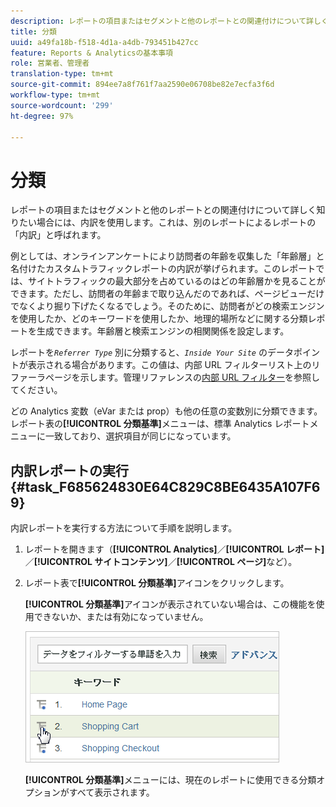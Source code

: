 ```yaml
---
description: レポートの項目またはセグメントと他のレポートとの関連付けについて詳しく知りたい場合には、内訳を使用します。これは、別のレポートによるレポートの「内訳」と呼ばれます。
title: 分類
uuid: a49fa18b-f518-4d1a-a4db-793451b427cc
feature: Reports & Analyticsの基本事項
role: 営業者、管理者
translation-type: tm+mt
source-git-commit: 894ee7a8f761f7aa2590e06708be82e7ecfa3f6d
workflow-type: tm+mt
source-wordcount: '299'
ht-degree: 97%

---
```



# 分類

レポートの項目またはセグメントと他のレポートとの関連付けについて詳しく知りたい場合には、内訳を使用します。これは、別のレポートによるレポートの「内訳」と呼ばれます。

例としては、オンラインアンケートにより訪問者の年齢を収集した「年齢層」と名付けたカスタムトラフィックレポートの内訳が挙げられます。このレポートでは、サイトトラフィックの最大部分を占めているのはどの年齢層かを見ることができます。ただし、訪問者の年齢まで取り込んだのであれば、ページビューだけでなくより掘り下げたくなるでしょう。そのために、訪問者がどの検索エンジンを使用したか、どのキーワードを使用したか、地理的場所などに関する分類レポートを生成できます。年齢層と検索エンジンの相関関係を設定します。

レポートを&#x200B;*`Referrer Type`* 別に分類すると、*`Inside Your Site`* のデータポイントが表示される場合があります。この値は、内部 URL フィルターリスト上のリファーラページを示します。管理リファレンスの[内部 URL フィルター](/help/admin/admin/internal-url-filter-admin.md)を参照してください。

どの Analytics 変数（eVar または prop）も他の任意の変数別に分類できます。レポート表の&#x200B;**[!UICONTROL 分類基準]**&#x200B;メニューは、標準 Analytics レポートメニューに一致しており、選択項目が同じになっています。

## 内訳レポートの実行 {#task_F685624830E64C829C8BE6435A107F69}

内訳レポートを実行する方法について手順を説明します。

<!-- 

t_reports_breakdown.xml

 -->

1. レポートを開きます（**[!UICONTROL Analytics]**／**[!UICONTROL レポート]**／**[!UICONTROL サイトコンテンツ]**／**[!UICONTROL ページ]**&#x200B;など）。
1. レポート表で&#x200B;**[!UICONTROL 分類基準]**&#x200B;アイコンをクリックします。

   **[!UICONTROL 分類基準]**&#x200B;アイコンが表示されていない場合は、この機能を使用できないか、または有効になっていません。

   ![](assets/breakdown.png)

   **[!UICONTROL 分類基準]**&#x200B;メニューには、現在のレポートに使用できる分類オプションがすべて表示されます。
